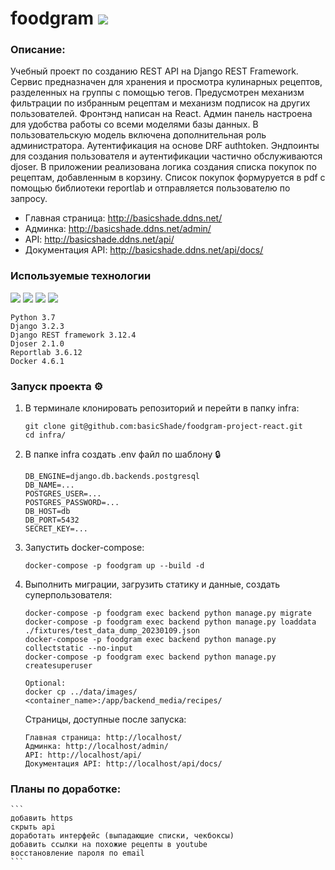 # foodgram    <img src="https://github.com/basicshade/foodgram-project-react/actions/workflows/foodgram_backend_workflow.yml/badge.svg" />

### Описание:
Учебный проект по созданию REST API на Django REST Framework. Сервис предназначен для хранения и просмотра кулинарных рецептов, разделенных на группы с помощью тегов. Предусмотрен механизм фильтрации по избранным рецептам и механизм подписок на других пользователей. Фронтэнд написан на React. Админ панель настроена для удобства работы со всеми моделями базы данных. В пользовательскую модель включена дополнительная роль администратора. Аутентификация на основе DRF authtoken. Эндпоинты для создания пользователя и аутентификации частично обслуживаются djoser. В приложении реализована логика создания списка покупок по рецептам, добавленным в корзину. Список покупок формуруется в pdf с помощью библиотеки reportlab и отправляется пользователю по запросу.

* Главная страница: http://basicshade.ddns.net/
* Админка: http://basicshade.ddns.net/admin/
* API: http://basicshade.ddns.net/api/
* Документация API: http://basicshade.ddns.net/api/docs/

### Используемые технологии
<img src="https://img.shields.io/badge/Python-FFD43B?style=for-the-badge&logo=python&logoColor=blue" /> <img src="https://img.shields.io/badge/Django-092E20?style=for-the-badge&logo=django&logoColor=green" /> <img src="https://img.shields.io/badge/django%20rest-ff1709?style=for-the-badge&logo=django&logoColor=white" /> <img src="https://img.shields.io/badge/Docker-2CA5E0?style=for-the-badge&logo=docker&logoColor=white" />

   ```
   Python 3.7
   Django 3.2.3
   Django REST framework 3.12.4
   Djoser 2.1.0
   Reportlab 3.6.12
   Docker 4.6.1
   ```

### Запуск проекта ⚙️
1. В терминале клонировать репозиторий и перейти в папку infra:
    ```
    git clone git@github.com:basicShade/foodgram-project-react.git
    cd infra/
    ```
2. В папке infra создать .env файл по шаблону 🔒
    ```
    DB_ENGINE=django.db.backends.postgresql
    DB_NAME=...
    POSTGRES_USER=...
    POSTGRES_PASSWORD=...
    DB_HOST=db
    DB_PORT=5432
    SECRET_KEY=...
    ```

3. Запустить docker-compose:
    ```
    docker-compose -p foodgram up --build -d
    ```

4. Выполнить миграции, загрузить статику и данные, создать суперпользователя:
    ```
    docker-compose -p foodgram exec backend python manage.py migrate
    docker-compose -p foodgram exec backend python manage.py loaddata ./fixtures/test_data_dump_20230109.json
    docker-compose -p foodgram exec backend python manage.py collectstatic --no-input
    docker-compose -p foodgram exec backend python manage.py createsuperuser

    Optional:
    docker cp ../data/images/ <container_name>:/app/backend_media/recipes/
    ```

   Страницы, доступные после запуска:
    ```
    Главная страница: http://localhost/
    Админка: http://localhost/admin/
    API: http://localhost/api/
    Документация API: http://localhost/api/docs/
    ```

### Планы по доработке:
    ```
    добавить https
    скрыть api
    доработать интерфейс (выпадающие списки, чекбоксы)
    добавить ссылки на похожие рецепты в youtube
    восстановление пароля по email
    ```
